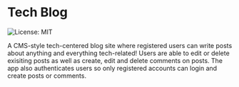 # Tech Blog
![License: MIT](https://img.shields.io/badge/License-MIT-yellow.svg?style=flat-square)

A CMS-style tech-centered blog site where registered users can write posts about anything and everything tech-related! Users are able to edit or delete exisiting posts as well as create, edit and delete comments on posts. The app also authenticates users so only registered accounts can login and create posts or comments.

